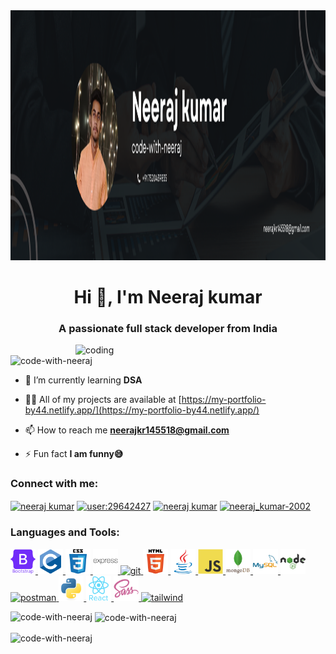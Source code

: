 <img src="background.png" width="100%" height="400">


<h1 align="center">Hi 👋, I'm Neeraj kumar</h1>
<h3 align="center">A passionate full stack developer from India</h3>

<img align="right" alt="coding" width="400" src="https://media0.giphy.com/media/L1R1tvI9svkIWwpVYr/200.webp?cid=790b7611h2rdzvpg9w5y4pwtz876aznbc1v5420p2v7j9nf7&ep=v1_gifs_search&rid=200.webp&ct=g">

<p align="left"> <img src="https://komarev.com/ghpvc/?username=code-with-neeraj&label=Profile%20views&color=0e75b6&style=flat" alt="code-with-neeraj" /> </p>

- 🌱 I’m currently learning **DSA**

- 👨‍💻 All of my projects are available at [https://my-portfolio-by44.netlify.app/](https://my-portfolio-by44.netlify.app/)

- 📫 How to reach me **neerajkr145518@gmail.com**

- ⚡ Fun fact **I am funny😅**

<h3 align="left">Connect with me:</h3>
<p align="left">
<a href="https://linkedin.com/in/neeraj kumar" target="blank"><img align="center" src="https://raw.githubusercontent.com/rahuldkjain/github-profile-readme-generator/master/src/images/icons/Social/linked-in-alt.svg" alt="neeraj kumar" height="30" width="40" /></a>
<a href="https://stackoverflow.com/users/user:29642427" target="blank"><img align="center" src="https://raw.githubusercontent.com/rahuldkjain/github-profile-readme-generator/master/src/images/icons/Social/stack-overflow.svg" alt="user:29642427" height="30" width="40" /></a>
<a href="https://fb.com/neeraj kumar" target="blank"><img align="center" src="https://raw.githubusercontent.com/rahuldkjain/github-profile-readme-generator/master/src/images/icons/Social/facebook.svg" alt="neeraj kumar" height="30" width="40" /></a>
<a href="https://instagram.com/neeraj_kumar-2002" target="blank"><img align="center" src="https://raw.githubusercontent.com/rahuldkjain/github-profile-readme-generator/master/src/images/icons/Social/instagram.svg" alt="neeraj_kumar-2002" height="30" width="40" /></a>
</p>

<h3 align="left">Languages and Tools:</h3>
<p align="left"> <a href="[https://getbootstrap.com](https://getbootstrap.com/)" target="_blank" rel="noreferrer"> <img src="https://raw.githubusercontent.com/devicons/devicon/master/icons/bootstrap/bootstrap-plain-wordmark.svg" alt="bootstrap" width="40" height="40"/> </a> <a href="https://www.cprogramming.com/" target="_blank" rel="noreferrer"> <img src="https://raw.githubusercontent.com/devicons/devicon/master/icons/c/c-original.svg" alt="c" width="40" height="40"/> </a> <a href="https://www.w3schools.com/css/" target="_blank" rel="noreferrer"> <img src="https://raw.githubusercontent.com/devicons/devicon/master/icons/css3/css3-original-wordmark.svg" alt="css3" width="40" height="40"/> </a> <a href="https://expressjs.com" target="_blank" rel="noreferrer"> <img src="https://raw.githubusercontent.com/devicons/devicon/master/icons/express/express-original-wordmark.svg" alt="express" width="40" height="40"/> </a> <a href="https://git-scm.com/" target="_blank" rel="noreferrer"> <img src="https://www.vectorlogo.zone/logos/git-scm/git-scm-icon.svg" alt="git" width="40" height="40"/> </a> <a href="https://www.w3.org/html/" target="_blank" rel="noreferrer"> <img src="https://raw.githubusercontent.com/devicons/devicon/master/icons/html5/html5-original-wordmark.svg" alt="html5" width="40" height="40"/> </a> <a href="https://www.java.com" target="_blank" rel="noreferrer"> <img src="https://raw.githubusercontent.com/devicons/devicon/master/icons/java/java-original.svg" alt="java" width="40" height="40"/> </a> <a href="https://developer.mozilla.org/en-US/docs/Web/JavaScript" target="_blank" rel="noreferrer"> <img src="https://raw.githubusercontent.com/devicons/devicon/master/icons/javascript/javascript-original.svg" alt="javascript" width="40" height="40"/> </a> <a href="https://www.mongodb.com/" target="_blank" rel="noreferrer"> <img src="https://raw.githubusercontent.com/devicons/devicon/master/icons/mongodb/mongodb-original-wordmark.svg" alt="mongodb" width="40" height="40"/> </a> <a href="https://www.mysql.com/" target="_blank" rel="noreferrer"> <img src="https://raw.githubusercontent.com/devicons/devicon/master/icons/mysql/mysql-original-wordmark.svg" alt="mysql" width="40" height="40"/> </a> <a href="https://nodejs.org" target="_blank" rel="noreferrer"> <img src="https://raw.githubusercontent.com/devicons/devicon/master/icons/nodejs/nodejs-original-wordmark.svg" alt="nodejs" width="40" height="40"/> </a> <a href="https://postman.com" target="_blank" rel="noreferrer"> <img src="https://www.vectorlogo.zone/logos/getpostman/getpostman-icon.svg" alt="postman" width="40" height="40"/> </a> <a href="https://www.python.org" target="_blank" rel="noreferrer"> <img src="https://raw.githubusercontent.com/devicons/devicon/master/icons/python/python-original.svg" alt="python" width="40" height="40"/> </a> <a href="https://reactjs.org/" target="_blank" rel="noreferrer"> <img src="https://raw.githubusercontent.com/devicons/devicon/master/icons/react/react-original-wordmark.svg" alt="react" width="40" height="40"/> </a> <a href="https://sass-lang.com" target="_blank" rel="noreferrer"> <img src="https://raw.githubusercontent.com/devicons/devicon/master/icons/sass/sass-original.svg" alt="sass" width="40" height="40"/> </a> <a href="https://tailwindcss.com/" target="_blank" rel="noreferrer"> <img src="https://www.vectorlogo.zone/logos/tailwindcss/tailwindcss-icon.svg" alt="tailwind" width="40" height="40"/> </a> </p>

<p><img align="left" src="https://github-readme-stats.vercel.app/api/top-langs?username=code-with-neeraj&show_icons=true&locale=en&layout=compact" alt="code-with-neeraj" /></p>

<p>&nbsp;<img align="center" src="https://github-readme-stats.vercel.app/api?username=code-with-neeraj&show_icons=true&locale=en" alt="code-with-neeraj" /></p>

<p><img align="center" src="https://github-readme-streak-stats.herokuapp.com/?user=code-with-neeraj&" alt="code-with-neeraj" /></p>
